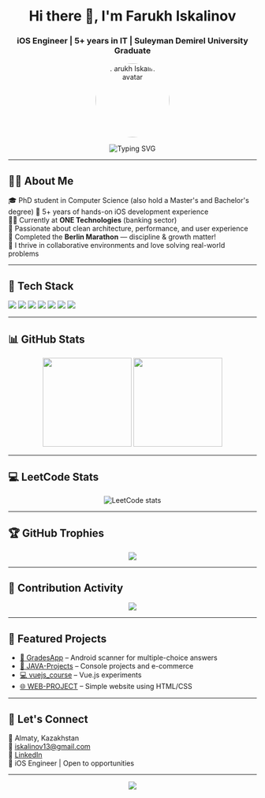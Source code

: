 <h1 align="center">Hi there 👋, I'm Farukh Iskalinov</h1>
<h3 align="center">iOS Engineer | 5+ years in IT | Suleyman Demirel University Graduate</h3>

<p align="center">
  <img src="https://avatars.githubusercontent.com/u/68967830?v=4" width="150" style="border-radius: 50%" alt="Farukh Iskalinov avatar"/>
</p>

<p align="center">
  <img src="https://readme-typing-svg.demolab.com?font=Fira+Code&size=22&pause=1000&color=4FFFA8&center=true&vCenter=true&width=500&lines=iOS+Developer+%7C+Swift+%7C+SwiftUI;5%2B+years+experience;Always+learning+%F0%9F%93%9A+and+building+%F0%9F%94%A7" alt="Typing SVG" />
</p>

---

## 🧑‍💻 About Me

🎓 PhD student in Computer Science (also hold a Master's and Bachelor's degree)
📱 5+ years of hands-on iOS development experience  
👨‍💼 Currently at **ONE Technologies** (banking sector)  
🧠 Passionate about clean architecture, performance, and user experience  
🏃 Completed the **Berlin Marathon** — discipline & growth matter!  
🤝 I thrive in collaborative environments and love solving real-world problems

---

## 🧰 Tech Stack

<p>
  <img src="https://img.shields.io/badge/Swift-F05138?style=for-the-badge&logo=swift&logoColor=white"/>
  <img src="https://img.shields.io/badge/SwiftUI-222222?style=for-the-badge&logo=apple&logoColor=white"/>
  <img src="https://img.shields.io/badge/Combine-007ACC?style=for-the-badge&logo=xcode&logoColor=white"/>
  <img src="https://img.shields.io/badge/Xcode-147EFB?style=for-the-badge&logo=xcode&logoColor=white"/>
  <img src="https://img.shields.io/badge/Git-F05032?style=for-the-badge&logo=git&logoColor=white"/>
  <img src="https://img.shields.io/badge/Postman-FF6C37?style=for-the-badge&logo=postman&logoColor=white"/>
  <img src="https://img.shields.io/badge/Swagger-85EA2D?style=for-the-badge&logo=swagger&logoColor=black"/>
</p>

---

## 📊 GitHub Stats

<p align="center">
  <img src="https://github-readme-stats.vercel.app/api?username=iskalinov13&show_icons=true&theme=tokyonight&hide=issues" height="180px"/>
  <img src="https://github-readme-stats.vercel.app/api/top-langs/?username=iskalinov13&layout=compact&theme=tokyonight" height="180px"/>
</p>

---

## 💻 LeetCode Stats

<p align="center">
  <img src="https://leetcode-badge-sage.vercel.app/badge/iskalinov13?theme=dark&bgColor=282828" alt="LeetCode stats"/>
</p>

---

## 🏆 GitHub Trophies

<p align="center">
  <img src="https://github-profile-trophy.vercel.app/?username=iskalinov13&theme=darkhub&margin-w=10&no-frame=true"/>
</p>

---

## 📆 Contribution Activity

<p align="center">
  <img src="https://github-readme-activity-graph.vercel.app/graph?username=iskalinov13&theme=tokyo-night&area=true"/>
</p>

---

## 📌 Featured Projects

- [📱 GradesApp](https://github.com/iskalinov13/GradesApp) – Android scanner for multiple-choice answers  
- [👔 JAVA-Projects](https://github.com/iskalinov13/JAVA-Projects) – Console projects and e-commerce  
- [💻 vuejs_course](https://github.com/iskalinov13/vuejs_course) – Vue.js experiments  
- [🌐 WEB-PROJECT](https://github.com/iskalinov13/WEB-PROJECT) – Simple website using HTML/CSS

---

## 🔗 Let's Connect

📍 Almaty, Kazakhstan  
📧 iskalinov13@gmail.com  
🔗 [LinkedIn](https://www.linkedin.com/in/iskalinov13)  
📱 iOS Engineer | Open to opportunities

---

<p align="center">
  <img src="https://capsule-render.vercel.app/api?type=waving&color=gradient&height=120&section=footer"/>
</p>
